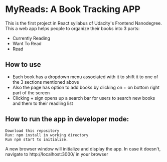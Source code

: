 # MyReads: A Book Tracking APP

This is the first project in React syllabus of Udacity's Frontend Nanodegree.
This a web app helps people to organize their books into 3 parts:
* Currently Reading
* Want To Read
* Read

## How to use

* Each book has a dropdown menu associated with it to shift it to one of the 3 sections mentioned above
* Also the page has option to add books by clicking on + on bottom right part of the screen
* Clicking + sign opens up a search bar for users to search new books and them to their readling list



## How to run the app in developer mode:

```
Download this repository
Run: npm install in working directory
Run npm start to initialize.
```
A new browser window will initialize and display the app. In case it doesn't, navigate to http://localhost:3000/ in your browser